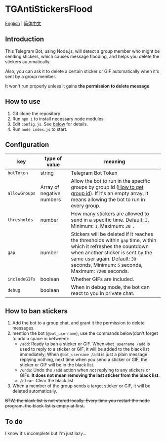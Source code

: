 # TGAntiStickersFlood

[English](README.md) | [简体中文](README_zh-cn.md)

## Introduction

This Telegram Bot, using Node.js, will detect a group member who might be sending stickers, which causes message flooding, and helps  you delete the stickers automatically.

Also, you can ask it to delete a certain sticker or GIF automatically when it's sent by a group member.

It won't run properly unless it gains **the permission to delete message**.

## How to use

1. Git clone the repository
2. Run `npm i` to install necessary node modules
3. Edit `config.js`. See [below](#Configuration) for details.
4. Run `node index.js` to start.

## Configuration

| key           | type of value             | meaning                                                      |
| ------------- | ------------------------- | ------------------------------------------------------------ |
| `botToken`    | string                    | Telegram Bot Token                                           |
| `allowGroups` | Array of negative numbers | Allow the bot to run in the specific groups by group id ([How to get group id](https://stackoverflow.com/a/72649378)). If it's an empty array, It means allowing the bot to run in every group. |
| `thresholds`  | number                    | How many stickers are allowed to send in a specific time. Default: `3`, Minimum: `1`, Maximum: `20 `. |
| `gap`         | number                    | Stickers will be deleted if it reaches the thresholds within `gap` time, within which it refreshes the countdown when another sticker is sent by the same user again. Default: `30` seconds, Minimum: `5` seconds, Maximum: `7200` seconds. |
| `includeGIFs` | boolean                   | Whether GIFs are included.                                   |
| `debug`       | boolean                   | When in debug mode, the bot can react to you in private chat. |

## How to ban stickers

1. Add the bot to a group chat, and grant it the permission to delete messages.
2. mention the bot (`@bot_username`), use the commands below(don't forget to add a space in between):
   - `/add`: Ready to ban a sticker or GIF. 
     When `@bot_username /add` is used to reply to a sticker or GIF, it will be  added to the black list immediately; 
     When `@bot_username /add` is just a plain message replying nothing, next time when you send a sticker or GIF, the sticker or GIF will be in the black list.
   - `/undo`: Undo the `/add` action when not replying to any stickers or GIFs. **It does not mean removing the last sticker from the black list**.
   - `/clear`: Clear the black list
3. When a member of the group sends a target sticker or GIF, it will be deleted automatically.

~~BTW, the black list is not stored locally. Every time you restart the node program, the black list is empty at first.~~

## To do

I know it's incomplete but I'm just lazy...

